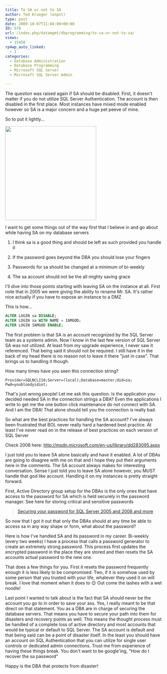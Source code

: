 ```yaml
---
title: To SA or not to SA
author: Ted Krueger (onpnt)
type: post
date: 2009-10-07T11:04:00+00:00
ID: 578
url: /index.php/datamgmt/dbprogramming/to-sa-or-not-to-sa/
views:
  - 15450
rp4wp_auto_linked:
  - 1
categories:
  - Database Administration
  - Database Programming
  - Microsoft SQL Server
  - Microsoft SQL Server Admin

---
```

The question was raised again if SA should be disabled. First, it doesn't matter if you do not utilize SQL Server Authentication. The account is then disabled in the first place. Most instances have mixed mode enabled however so SA is a major concern and a huge pet peeve of mine.

So to put it lightly...

<div class="image_block">
  <img src="/wp-content/uploads/blogs/DataMgmt//NoEntry.gif" alt="" title="" width="292" height="301" />
</div>

I want to get some things out of the way first that I believe in and go about while having SA on my database servers

1. I think sa is a good thing and should be left as such provided you handle it
  
2. If the password goes beyond the DBA you should lose your fingers
  
3. Passwords for sa should be changed at a minimum of bi-weekly
  
4. The sa account should not be the all mighty saving grace

I'll dive into those points starting with leaving SA on the instance at all. First note that in 2005 we were giving the ability to rename Mr. SA. It's rather nice actually if you have to expose an instance to a DMZ

This is how...

```sql
ALTER LOGIN sa DISABLE;
ALTER LOGIN sa WITH NAME = IAMGOD;
ALTER LOGIN IAMGOD ENABLE;
```
The first problem is that SA is an account recognized by the SQL Server team as a systems admin. Now I know in the last few version of SQL Server SA was not utilized. At least from my upgrade experience, I never saw it referenced. That being said it should not be required. I still have it in the back of my head there is no reason not to leave it there "just in case". That brings us to handling it though.

How many times have you seen this connection string?

```VB
Provider=SQLNCLI10;Server=(local);Database=master;Uid=sa; Pwd=youbloodyidiot;
```

That's just wrong people! Let me ask this question. Is the application you decided needed SA in the connection strings a DBA? Even the applications I write to get me the one button click maintenance do not connect with SA. And I am the DBA! That alone should tell you the connection is really bad.

So what are the best practices for handling the SA account? I've always been frustrated that BOL never really hard a hardened best practice. At least I've never read on in the release of best practices on each version of SQL Server

Check 2008 here: http://msdn.microsoft.com/en-us/library/dd283095.aspx

I just told you to leave SA alone basically and have it enabled. A lot of DBAs are going to disagree with me on that and I hope they put their arguments here in the comments. The SA account always makes for interesting conversation. Sense I just told you to leave SA alone however, you MUST handle that god like account. Handling it on my instances is pretty straight forward. 

First, Active Directory group setup for the DBAs is the only ones that have access to the password for SA which is held securely in the password manager. See here for storing critical and sensitive passwords

<blockquote data-secret="AHCITsCkau" class="wp-embedded-content">
  <p>
    <a href="/index.php/datamgmt/datadesign/securing-you-password-for-sql-server-200/">Securing your password for SQL Server 2005 and 2008 and more</a>
  </p>
</blockquote>

<iframe class="wp-embedded-content" sandbox="allow-scripts" security="restricted" style="position: absolute; clip: rect(1px, 1px, 1px, 1px);" src="/index.php/datamgmt/datadesign/securing-you-password-for-sql-server-200/embed/#?secret=AHCITsCkau" data-secret="AHCITsCkau" width="500" height="282" title=""Securing your password for SQL Server 2005 and 2008 and more" — LessthanDot" frameborder="0" marginwidth="0" marginheight="0" scrolling="no"></iframe>

So now that I got it out that only the DBAs should at any time be able to access sa in any way shape or form, what about the password?

Here is how I've handled SA and its password in my career. Bi-weekly (every two weeks) I have a process that calls a password generator to create an extremely strong password. This process first updates the encrypted password in the place they are stored and then resets the SA accounts actual password to the new one. 

That does a few things for you. First it resets the password frequently enough it is less likely to be compromised. Two, if it is somehow used by some person that you trusted with your life, whatever they used it on will break. I love that moment when it does to 😉 Out come the lashes with a wet noodle!

Last point I wanted to talk about is the fact that SA should never be the account you go to in order to save your ass. Yes, I really meant to be that direct on that statement. You as a DBA are in charge of securing the database servers. That means you have to secure your path into them for disasters and recovery points as well. This means the thought process must be handled of a complete loss of active directory and most accounts that would be typical or default to SQL Server. The SA account is default and that being said can be a point of disaster itself. In the least you should have an account on SQL Authentication that you can utilize for single user controls or dedicated admin connections. Trust me from experience of having these things break. You don't want to be google'ing, "How do I recover the sa password" 

Happy is the DBA that protects from disaster!